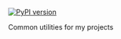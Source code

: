 [![PyPI version](https://badge.fury.io/py/rshanker779-common.svg)](https://badge.fury.io/py/rshanker779-common)

Common utilities for my projects
